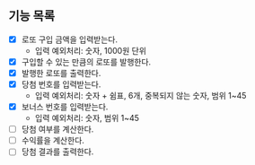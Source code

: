 ## 기능 목록
- [x] 로또 구입 금액을 입력받는다.
  - 입력 예외처리: 숫자, 1000원 단위
- [x] 구입할 수 있는 만큼의 로또를 발행한다.
- [x] 발행한 로또를 출력한다.
- [x] 당첨 번호를 입력받는다.
  - 입력 예외처리: 숫자 + 쉼표, 6개, 중복되지 않는 숫자, 범위 1~45
- [x] 보너스 번호를 입력받는다.
  - 입력 예외처리: 숫자, 범위 1~45
- [ ] 당첨 여부를 계산한다.
- [ ] 수익률을 계산한다.
- [ ] 당첨 결과를 출력한다.
